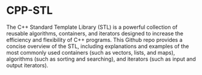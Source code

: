 # CPP-STL

The C++ Standard Template Library (STL) is a powerful collection of reusable algorithms, containers, and iterators designed to increase the efficiency and flexibility of C++ programs. This Github repo provides a concise overview of the STL, including explanations and examples of the most commonly used containers (such as vectors, lists, and maps), algorithms (such as sorting and searching), and iterators (such as input and output iterators).

